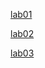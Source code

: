 [lab01](https://github.com/RavulaPranay/AIML_LAB/blob/main/lab01.ipynb)


[lab02](https://github.com/RavulaPranay/AIML_LAB/blob/main/lab02.ipynb)

[lab03](https://github.com/RavulaPranay/AIML_LAB/blob/main/Lab03.ipynb)


